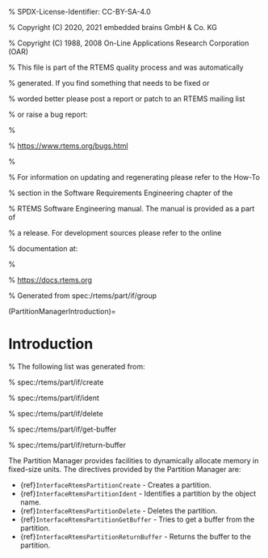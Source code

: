 % SPDX-License-Identifier: CC-BY-SA-4.0

% Copyright (C) 2020, 2021 embedded brains GmbH & Co. KG

% Copyright (C) 1988, 2008 On-Line Applications Research Corporation (OAR)

% This file is part of the RTEMS quality process and was automatically

% generated.  If you find something that needs to be fixed or

% worded better please post a report or patch to an RTEMS mailing list

% or raise a bug report:

%

% https://www.rtems.org/bugs.html

%

% For information on updating and regenerating please refer to the How-To

% section in the Software Requirements Engineering chapter of the

% RTEMS Software Engineering manual.  The manual is provided as a part of

% a release.  For development sources please refer to the online

% documentation at:

%

% https://docs.rtems.org

% Generated from spec:/rtems/part/if/group

(PartitionManagerIntroduction)=

# Introduction

% The following list was generated from:

% spec:/rtems/part/if/create

% spec:/rtems/part/if/ident

% spec:/rtems/part/if/delete

% spec:/rtems/part/if/get-buffer

% spec:/rtems/part/if/return-buffer

The Partition Manager provides facilities to dynamically allocate memory in
fixed-size units. The directives provided by the Partition Manager are:

- {ref}`InterfaceRtemsPartitionCreate` - Creates a partition.
- {ref}`InterfaceRtemsPartitionIdent` - Identifies a partition by the object
  name.
- {ref}`InterfaceRtemsPartitionDelete` - Deletes the partition.
- {ref}`InterfaceRtemsPartitionGetBuffer` - Tries to get a buffer from the
  partition.
- {ref}`InterfaceRtemsPartitionReturnBuffer` - Returns the buffer to the
  partition.
